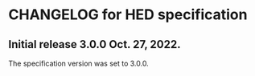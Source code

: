 # CHANGELOG for HED specification

## Initial release 3.0.0 Oct. 27, 2022.

The specification version was set to 3.0.0. 